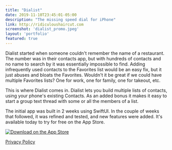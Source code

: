```yaml
---
title: "Dialist"
date: 2019-11-10T23:45:01-05:00
description: "The missing speed dial for iPhone"
link: http://ridiculoushaircut.com
screenshot: 'dialist_promo.jpeg'
layout: 'portfolio'
featured: true
---
```


Dialist started when someone couldn't remember the name of a restaurant. The number was in their contacts app, but with hundreds of contacts and no name to search by it was essentially impossible to find. Adding infrequently used contacts to the Favorites list would be an easy fix, but it just abuses and bloats the Favorites. Wouldn't it be great if we could have multiple Favorites lists? One for work, one for family, one for takeout, etc.

This is where Dialist comes in. Dialist lets you build multiple lists of contacts, using your phone's existing Contacts. As an added bonus it makes it easy to start a group text thread with some or all the members of a list.

The initial app was built in 2 weeks using SwiftUI. In the couple of weeks that followed, it was refined and tested, and new features were added. It's available today to try for free on the App Store.

[![Download on the App Store](/img/downloadonappstore.svg)](http://google.com)

[Privacy Policy](/privacy/dialist)